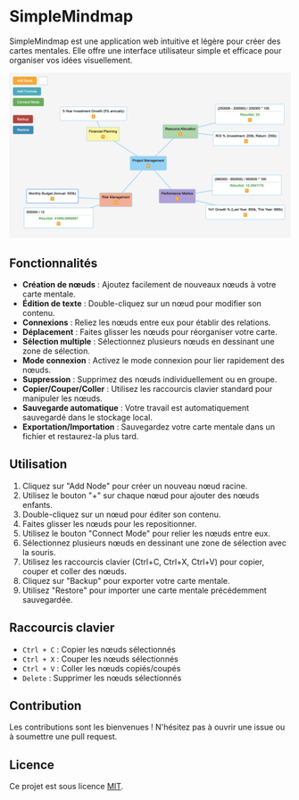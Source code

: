 # SimpleMindmap

SimpleMindmap est une application web intuitive et légère pour créer des cartes mentales. Elle offre une interface utilisateur simple et efficace pour organiser vos idées visuellement.

![SimpleMindmap Screenshot](screenshot.png)

## Fonctionnalités

- **Création de nœuds** : Ajoutez facilement de nouveaux nœuds à votre carte mentale.
- **Édition de texte** : Double-cliquez sur un nœud pour modifier son contenu.
- **Connexions** : Reliez les nœuds entre eux pour établir des relations.
- **Déplacement** : Faites glisser les nœuds pour réorganiser votre carte.
- **Sélection multiple** : Sélectionnez plusieurs nœuds en dessinant une zone de sélection.
- **Mode connexion** : Activez le mode connexion pour lier rapidement des nœuds.
- **Suppression** : Supprimez des nœuds individuellement ou en groupe.
- **Copier/Couper/Coller** : Utilisez les raccourcis clavier standard pour manipuler les nœuds.
- **Sauvegarde automatique** : Votre travail est automatiquement sauvegardé dans le stockage local.
- **Exportation/Importation** : Sauvegardez votre carte mentale dans un fichier et restaurez-la plus tard.

## Utilisation

1. Cliquez sur "Add Node" pour créer un nouveau nœud racine.
2. Utilisez le bouton "+" sur chaque nœud pour ajouter des nœuds enfants.
3. Double-cliquez sur un nœud pour éditer son contenu.
4. Faites glisser les nœuds pour les repositionner.
5. Utilisez le bouton "Connect Mode" pour relier les nœuds entre eux.
6. Sélectionnez plusieurs nœuds en dessinant une zone de sélection avec la souris.
7. Utilisez les raccourcis clavier (Ctrl+C, Ctrl+X, Ctrl+V) pour copier, couper et coller des nœuds.
8. Cliquez sur "Backup" pour exporter votre carte mentale.
9. Utilisez "Restore" pour importer une carte mentale précédemment sauvegardée.

## Raccourcis clavier

- `Ctrl + C` : Copier les nœuds sélectionnés
- `Ctrl + X` : Couper les nœuds sélectionnés
- `Ctrl + V` : Coller les nœuds copiés/coupés
- `Delete` : Supprimer les nœuds sélectionnés

## Contribution

Les contributions sont les bienvenues ! N'hésitez pas à ouvrir une issue ou à soumettre une pull request.

## Licence

Ce projet est sous licence [MIT](LICENSE).
